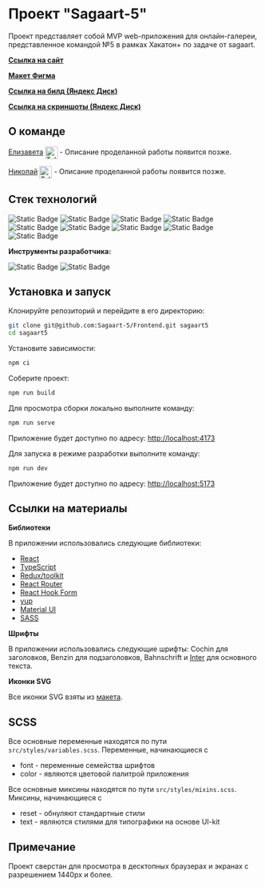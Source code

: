 # Проект "Sagaart-5"

Проект представляет собой MVP web-приложения для онлайн-галереи, представленное командой №5 в рамках Хакатон+ по задаче от sagaart.

[**Ссылка на сайт**]()

[**Макет Фигма**](https://www.figma.com/file/6rQfXhHHs2luaL3xaYD5Z7?node-id=36:124&locale=en&type=design)

[**Ссылка на билд (Яндекс Диск)**]()

[**Ссылка на скриншоты (Яндекс Диск)**]()

## О команде

[Елизавета](https://github.com/lizananeva) [<span><img src="https://cdn-icons-png.flaticon.com/128/906/906377.png" height="25" align="center" alt="Telegram" title="Telegram" style="right" /></span>](https://t.me/lizananeva) - Описание проделанной работы появится позже.

[Николай](https://github.com/k0t1k777) [<span><img src="https://cdn-icons-png.flaticon.com/128/906/906377.png" height="25" align="center" alt="Telegram" title="Telegram" style="right" /></span>](https://t.me/ni_kolyaus) - Описание проделанной работы появится позже.

## Стек технологий

![Static Badge](https://img.shields.io/badge/react-20232a?style=for-the-badge&logo=react)
![Static Badge](https://img.shields.io/badge/typescript-3178c6?style=for-the-badge&logo=typescript&logoColor=white)
![Static Badge](https://img.shields.io/badge/redux_toolkit-764abc?style=for-the-badge&logo=redux&logoColor=white)
![Static Badge](https://img.shields.io/badge/react_router-faf9f6?style=for-the-badge&logo=react%20router)
![Static Badge](https://img.shields.io/badge/react_hook_form-ec5990?style=for-the-badge&logo=react%20hook%20form&logoColor=white)
![Static Badge](https://img.shields.io/badge/yup-black?style=for-the-badge&logo=yup&logoColor=white)
![Static Badge](https://img.shields.io/badge/material_ui-faf9f6?style=for-the-badge&logo=mui)
![Static Badge](https://img.shields.io/badge/scss-hotpink?style=for-the-badge&logo=sass&logoColor=white)
![Static Badge](https://img.shields.io/badge/html5-e34c26?style=for-the-badge&logo=html5&logoColor=white)

**Инструменты разработчика:**

![Static Badge](https://img.shields.io/badge/git-f14e32?style=for-the-badge&logo=git&logoColor=white)
![Static Badge](https://img.shields.io/badge/vite-646cff?style=for-the-badge&logo=vite&logoColor=white)

## Установка и запуск

Клонируйте репозиторий и перейдите в его директорию:

```bash
git clone git@github.com:Sagaart-5/Frontend.git sagaart5
cd sagaart5
```

Установите зависимости:

```bash
npm ci
```

Соберите проект:

```bash
npm run build
```

Для просмотра сборки локально выполните команду:

```bash
npm run serve
```

Приложение будет доступно по адресу: [http://localhost:4173](http://localhost:4173/)

Для запуска в режиме разработки выполните команду:

```bash
npm run dev
```

Приложение будет доступно по адресу: [http://localhost:5173](http://localhost:5173/)

## Ссылки на материалы

**Библиотеки**

В приложении использовались следующие библиотеки:

- [React](https://react.dev/)
- [TypeScript](https://www.typescriptlang.org/)
- [Redux/toolkit](https://redux-toolkit.js.org/)
- [React Router](https://reactrouter.com/en/main)
- [React Hook Form](https://react-hook-form.com/)
- [yup](https://github.com/jquense/yup)
- [Material UI](https://mui.com/material-ui/)
- [SASS](https://github.com/sass/dart-sass)

**Шрифты**

В приложении использовались следующие шрифты: Cochin для заголовков, Benzin для подзаголовков, Bahnschrift и [Inter](https://fonts.google.com/specimen/Inter) для основного текста.

**Иконки SVG**

Все иконки SVG взяты из [макета](https://www.figma.com/file/6rQfXhHHs2luaL3xaYD5Z7?node-id=36:124&locale=en&type=design).

## SCSS

Все основные переменные находятся по пути `src/styles/variables.scss`. Переменные, начинающиеся с

- font - переменные семейства шрифтов
- color - являются цветовой палитрой приложения

Все основные миксины находятся по пути `src/styles/mixins.scss`. Миксины, начинающиеся с

- reset - обнуляют стандартные стили
- text - являются стилями для типографики на основе UI-kit

## Примечание

Проект сверстан для просмотра в десктопных браузерах и экранах с разрешением 1440px и более.
